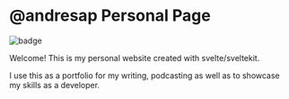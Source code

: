# @andresap Personal Page

![badge](https://img.shields.io/endpoint?url=https://gist.githubusercontent.com/aarangop/342d1aa6f4715de5044cd252b7c07a61/raw/eee4a8f89f2593cf52a47510fe2f740fda93cd5f/personal-page-badge.json)

Welcome! This is my personal website created with svelte/sveltekit.

I use this as a portfolio for my writing, podcasting as well as to showcase my skills as a developer.
